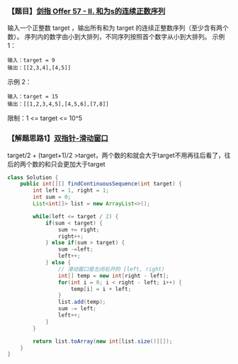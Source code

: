 ### 【题目】[剑指 Offer 57 - II. 和为s的连续正数序列](https://leetcode-cn.com/problems/he-wei-sde-lian-xu-zheng-shu-xu-lie-lcof/)
输入一个正整数 target ，输出所有和为 target 的连续正整数序列（至少含有两个数）。
序列内的数字由小到大排列，不同序列按照首个数字从小到大排列。
示例 1：
	
	输入：target = 9
	输出：[[2,3,4],[4,5]]
示例 2：

	输入：target = 15
	输出：[[1,2,3,4,5],[4,5,6],[7,8]]

限制：1 <= target <= 10^5

### 【解题思路1】[双指针-滑动窗口](https://leetcode-cn.com/problems/he-wei-sde-lian-xu-zheng-shu-xu-lie-lcof/solution/shi-yao-shi-hua-dong-chuang-kou-yi-ji-ru-he-yong-h/)
target/2 + (target+1)/2 >target，两个数的和就会大于target不用再往后看了，往后的两个数的和只会更加大于target 
```java
class Solution {
    public int[][] findContinuousSequence(int target) {
        int left = 1, right = 1;
        int sum = 0;
        List<int[]> list = new ArrayList<>();

        while(left <= target / 2) {
            if(sum < target) {
                sum += right;
                right++;
            } else if(sum > target) {
                sum -=left;
                left++;
            } else {
            	// 滑动窗口是左闭右开的 [left, right)
                int[] temp = new int[right - left];
                for(int i = 0; i < right - left; i++) {
                    temp[i] = i + left;
                }
                list.add(temp);
                sum -= left;
                left++;
            }
        }

        return list.toArray(new int[list.size()][]);
    }
}
```